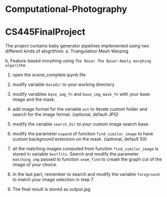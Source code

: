 # Computational-Photography

# CS445FinalProject

The project contains baby generator pipelines implemented using two different kinds of alogrithms: 
a. Triangulation Mesh Warping  

b. Feature-based morphing using `The Baier The Baier-Neely morphing algorithm`

1. open the scene_complete.ipynb file

2. modify variable `datadir` to your working directory

3. modify variables `base_img_fn` and `base_img_mask_fn` with your base image and the mask.

4. add image format for the variable `ext` to iterate custom folder and search for the image format. (optional, default JPG)

5. modify the variable `search_dir` to your custom image search base.

6. modify the parameter `expand` of function `find_similar_image` to have custom background extension on the mask. (optional, default 50)

7. all the matching images computed from function `find_similar_image` is stored in variable `bestfits`. Search and modify the parameter `matching_img` passed to function `seam_find` to create the graph cut of the image of your choice.

8. In the last part, remember to search and modify the variable `foreground` to match your image selection in step 7.

9. The final result is stored as output.jpg

